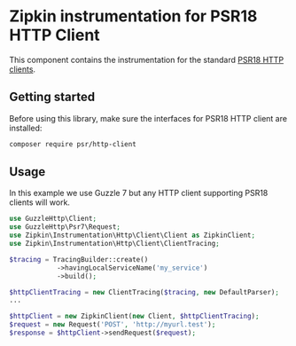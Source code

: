 # Zipkin instrumentation for PSR18 HTTP Client

This component contains the instrumentation for the standard [PSR18 HTTP clients](https://www.php-fig.org/psr/psr-18/).

## Getting started

Before using this library, make sure the interfaces for PSR18 HTTP client are installed:

```bash
composer require psr/http-client
```

## Usage

In this example we use Guzzle 7 but any HTTP client supporting PSR18 clients will work.

```php
use GuzzleHttp\Client;
use GuzzleHttp\Psr7\Request;
use Zipkin\Instrumentation\Http\Client\Client as ZipkinClient;
use Zipkin\Instrumentation\Http\Client\ClientTracing;

$tracing = TracingBuilder::create()
            ->havingLocalServiceName('my_service')
            ->build();

$httpClientTracing = new ClientTracing($tracing, new DefaultParser);
...

$httpClient = new ZipkinClient(new Client, $httpClientTracing);
$request = new Request('POST', 'http://myurl.test');
$response = $httpClient->sendRequest($request);
```

